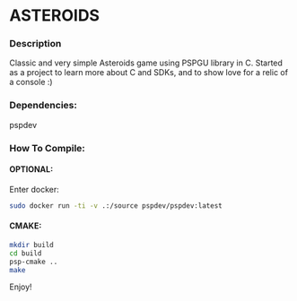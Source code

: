 # ASTEROIDS

### Description
Classic and very simple Asteroids game using PSPGU library in C.
Started as a project to learn more about C and SDKs, and to show love for a relic of a console :)

### Dependencies:
pspdev

### How To Compile:
#### OPTIONAL:
Enter docker:
```bash
sudo docker run -ti -v .:/source pspdev/pspdev:latest
```
#### CMAKE:
```bash
mkdir build
cd build
psp-cmake ..
make
```

Enjoy!

